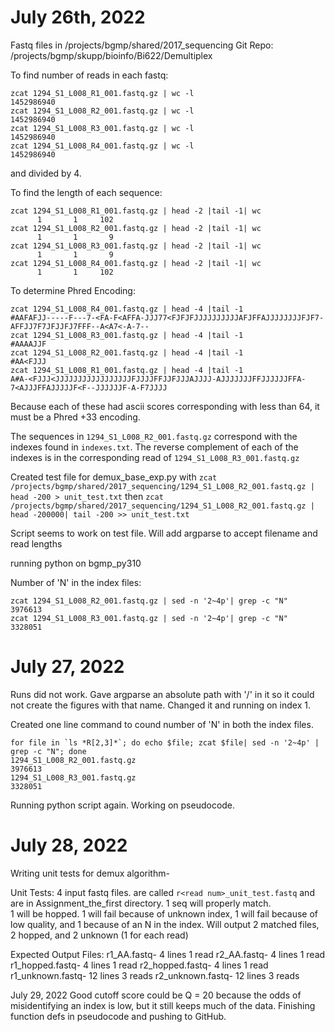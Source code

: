 # July 26th, 2022

Fastq files in /projects/bgmp/shared/2017_sequencing
Git Repo: /projects/bgmp/skupp/bioinfo/Bi622/Demultiplex

To find number of reads in each fastq:

```
zcat 1294_S1_L008_R1_001.fastq.gz | wc -l
1452986940
zcat 1294_S1_L008_R2_001.fastq.gz | wc -l
1452986940
zcat 1294_S1_L008_R3_001.fastq.gz | wc -l
1452986940
zcat 1294_S1_L008_R4_001.fastq.gz | wc -l
1452986940
```

and divided by 4.

To find the length of each sequence:

```
zcat 1294_S1_L008_R1_001.fastq.gz | head -2 |tail -1| wc
      1       1     102
zcat 1294_S1_L008_R2_001.fastq.gz | head -2 |tail -1| wc
      1       1       9
zcat 1294_S1_L008_R3_001.fastq.gz | head -2 |tail -1| wc
      1       1       9
zcat 1294_S1_L008_R4_001.fastq.gz | head -2 |tail -1| wc
      1       1     102
```

To determine Phred Encoding:

```
zcat 1294_S1_L008_R4_001.fastq.gz | head -4 |tail -1
#AAFAFJJ-----F---7-<FA-F<AFFA-JJJ77<FJFJFJJJJJJJJJJAFJFFAJJJJJJJJFJF7-AFFJJ7F7JFJJFJ7FFF--A<A7<-A-7--
zcat 1294_S1_L008_R3_001.fastq.gz | head -4 |tail -1
#AAAAJJF
zcat 1294_S1_L008_R2_001.fastq.gz | head -4 |tail -1
#AA<FJJJ
zcat 1294_S1_L008_R1_001.fastq.gz | head -4 |tail -1
A#A-<FJJJ<JJJJJJJJJJJJJJJJJFJJJJFFJJFJJJAJJJJ-AJJJJJJJFFJJJJJJFFA-7<AJJJFFAJJJJJF<F--JJJJJJF-A-F7JJJJ
```

Because each of these had ascii scores corresponding with less than 64, it must be a Phred +33 encoding.


The sequences in `1294_S1_L008_R2_001.fastq.gz` correspond with the indexes found in `indexes.txt`.  The reverse complement of each of the indexes is in the corresponding read of `1294_S1_L008_R3_001.fastq.gz`

Created test file for demux_base_exp.py with
`zcat /projects/bgmp/shared/2017_sequencing/1294_S1_L008_R2_001.fastq.gz | head -200 > unit_test.txt` then `zcat /projects/bgmp/shared/2017_sequencing/1294_S1_L008_R2_001.fastq.gz | head -200000| tail -200 >> unit_test.txt`

Script seems to work on test file.  Will add argparse to accept filename and read lengths

running python on bgmp_py310

Number of 'N' in the index files:

```
zcat 1294_S1_L008_R2_001.fastq.gz | sed -n '2~4p'| grep -c "N"
3976613
zcat 1294_S1_L008_R3_001.fastq.gz | sed -n '2~4p'| grep -c "N"
3328051
```

# July 27, 2022
Runs did not work. Gave argparse an absolute path with '/' in it so it could not create the figures with that name.  Changed it and running on index 1.

Created one line command to cound number of 'N' in both the index files.

```
for file in `ls *R[2,3]*`; do echo $file; zcat $file| sed -n '2~4p' | grep -c "N"; done
1294_S1_L008_R2_001.fastq.gz
3976613
1294_S1_L008_R3_001.fastq.gz
3328051
```

Running python script again.  Working on pseudocode.

# July 28, 2022
Writing unit tests for demux algorithm-

Unit Tests:
4 input fastq files.  are called `r<read num>_unit_test.fastq` and are in Assignment_the_first directory.
1 seq will properly match.  
1 will be hopped.
1 will fail because of unknown index, 1 will fail because of low quality, and 1 because of an N in the index.
Will output 2 matched files, 2 hopped, and 2 unknown (1 for each read)

Expected Output Files:
r1_AA.fastq- 4 lines 1 read
r2_AA.fastq- 4 lines 1 read
r1_hopped.fastq- 4 lines 1 read
r2_hopped.fastq- 4 lines 1 read
r1_unknown.fastq- 12 lines 3 reads
r2_unknown.fastq- 12 lines 3 reads

July 29, 2022
Good cutoff score could be Q = 20 because the odds of misidentifying an index is low, but it still keeps much of the data.
Finishing function defs in pseudocode and pushing to GitHub.